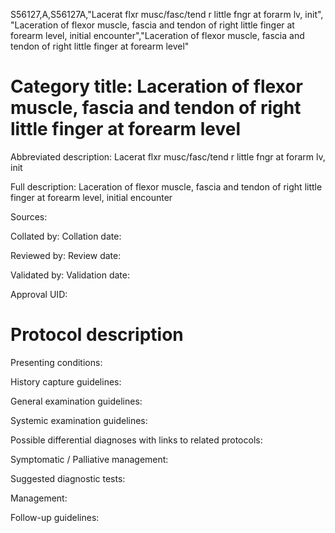 S56127,A,S56127A,"Lacerat flxr musc/fasc/tend r little fngr at forarm lv, init", "Laceration of flexor muscle, fascia and tendon of right little finger at forearm level, initial encounter","Laceration of flexor muscle, fascia and tendon of right little finger at forearm level"
# Category title: Laceration of flexor muscle, fascia and tendon of right little finger at forearm level

Abbreviated description: Lacerat flxr musc/fasc/tend r little fngr at forarm lv, init

Full description: Laceration of flexor muscle, fascia and tendon of right little finger at forearm level, initial encounter

Sources:

Collated by:
Collation date:

Reviewed by:
Review date:

Validated by:
Validation date:

Approval UID:

# Protocol description

Presenting conditions:

History capture guidelines:

General examination guidelines:

Systemic examination guidelines:

Possible differential diagnoses with links to related protocols:

Symptomatic / Palliative management:

Suggested diagnostic tests:

Management:

Follow-up guidelines:
